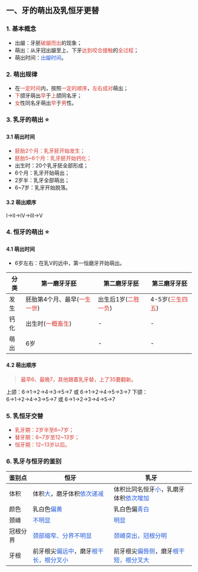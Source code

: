 ## 一、牙的萌出及乳恒牙更替
### 1. 基本概念
* 出龈：牙胚<font color="#d83931">破龈而出</font>的现象；
* 萌出：从牙冠出龈至上、下牙<font color="#d83931">达到咬合接触</font>的<font color="#d83931">全过程</font>；
* 萌出时间：<font color="#245bdb">出龈时间</font>。

### 2. 萌出规律
* 在<font color="#d83931">一定时间</font>内，按照<font color="#d83931">一定的顺序</font>，<font color="#d83931">左右成对</font>萌出；
* <font color="#d83931">下</font>颌牙萌出<font color="#d83931">早</font>于<font color="#d83931">上</font>颌同名牙；
* <font color="#d83931">女</font>性同名牙萌出<font color="#d83931">早</font>于<font color="#d83931">男</font>性。

### 3. 乳牙的萌出 ⭐️
#### 3.1 萌出时间
* <font color="#d83931">胚胎2个月：乳牙胚开始发生；</font>
* <font color="#d83931">胚胎5~6个月：乳牙胚开始钙化；</font>
* 出生时：20个乳牙胚全部形成；
* 6个月：乳牙开始萌出；
* 2岁半：乳牙全部萌出；
* 6~7岁：乳牙开始脱落。

#### 3.2 萌出顺序
I→II→IV→III→V

### 4. 恒牙的萌出 ⭐️
####  4.1 萌出时间
* 6岁左右：在乳V的远中，第一恒磨牙开始萌出。

| 分类  | 第一磨牙牙胚                                                                    | 第二磨牙牙胚                                   | 第三磨牙牙胚                                  |
| --- | ------------------------------------------------------------------------- | ---------------------------------------- | --------------------------------------- |
| 发生  | 胚胎第4个月、最早(<font color="#d83931"><font color="#d83931"></font>一生一世</font>) | 出生后1岁(<font color="#d83931">二胜一负</font>) | 4-5岁(<font color="#d83931">三生四五</font>) |
| 钙化  | 出生时(<font color="#d83931">一概畜生</font>)                                    | -                                        | -                                       |
| 萌出  | 6岁                                                                        | -                                        | -                                       |

#### 4.2 萌出顺序
> <font color="#d83931">最早6、最晚7，其他跟着乳牙替，上了35要翻新。</font>

上颌：6→1→2→4→3→5→7  或 6→1→2→4→5→3→7
下颌：6→1→2→4→3→5→7 或  6→1→2→3→4→5→7
### 5. 乳恒牙交替
* <font color="#d83931">乳牙期：2岁半至6~7岁；</font>
* <font color="#d83931">替牙期：6~7岁至12~13岁；</font>
* <font color="#d83931">恒牙期：12~13岁以后。</font>

### 6. 乳牙与恒牙的鉴别

| 鉴别点  | 恒牙                                                                           | 乳牙                                                                           |
| ---- | ---------------------------------------------------------------------------- | ---------------------------------------------------------------------------- |
| 体积   | 体积<font color="#245bdb">大</font>，磨牙体积<font color="#245bdb">依次递减</font>       | 体积比同名恒牙<font color="#245bdb">小</font>，乳磨牙体积<font color="#245bdb">依次增加</font> |
| 颜色   | 乳白色<font color="#245bdb">偏黄</font>                                           | 乳白色偏<font color="#245bdb">青白</font>                                          |
| 颈嵴   | <font color="#245bdb">不明显</font>                                             | <font color="#245bdb">明显</font>                                              |
| 冠根分界 | <font color="#245bdb">颈部缩窄、分界不明显</font>                                      | <font color="#245bdb">颈嵴突出，冠根分明</font>                                       |
| 牙根   | 前牙根尖<font color="#245bdb">偏远中</font>，磨牙<font color="#245bdb">根干长，根分叉小</font> | 前牙根尖<font color="#245bdb">偏唇侧</font>，磨牙<font color="#245bdb">根干短，根分叉大</font>                              |





